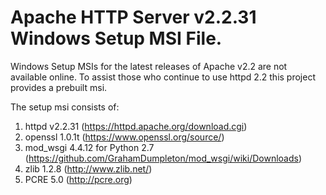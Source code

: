 Apache HTTP Server v2.2.31 Windows Setup MSI File.
===============================================

Windows Setup MSIs for the latest releases of Apache v2.2 are not available online. To assist those who continue to use httpd 2.2 this project provides a prebuilt msi.

The setup msi consists of:
1. httpd v2.2.31 (https://httpd.apache.org/download.cgi)
2. openssl 1.0.1t (https://www.openssl.org/source/)
3. mod_wsgi 4.4.12 for Python 2.7 (https://github.com/GrahamDumpleton/mod_wsgi/wiki/Downloads)
4. zlib 1.2.8 (http://www.zlib.net/)
5. PCRE 5.0 (http://pcre.org)